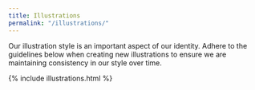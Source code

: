 ```yaml
---
title: Illustrations
permalink: "/illustrations/"
---
```


Our illustration style is an important aspect of our identity. Adhere to the guidelines below when creating new illustrations to ensure we are maintaining consistency in our style over time.

{% include illustrations.html %}